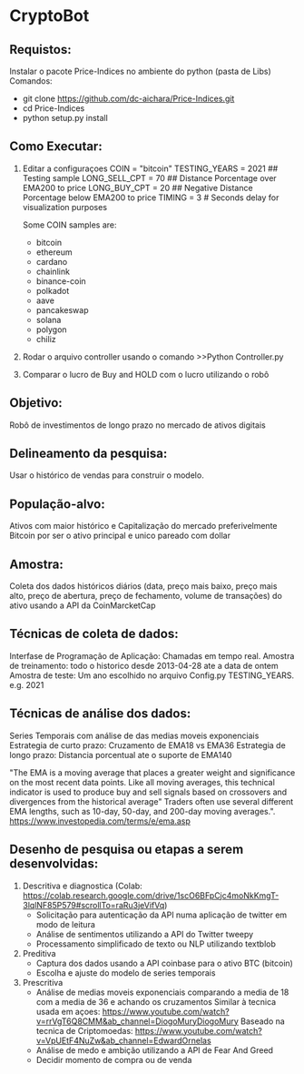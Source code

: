 # CryptoBot

## Requistos:
Instalar o pacote Price-Indices no ambiente do python (pasta de Libs)
Comandos:
- git clone https://github.com/dc-aichara/Price-Indices.git
- cd Price-Indices
- python setup.py install

## Como Executar:
1. Editar a configuraçoes
        COIN = "bitcoin"
        TESTING_YEARS = 2021  ## Testing sample
        LONG_SELL_CPT = 70   ## Distance Porcentage over EMA200 to price
        LONG_BUY_CPT = 20    ## Negative Distance Porcentage below EMA200 to price
        TIMING = 3           # Seconds delay for visualization purposes
    
    Some COIN samples are:
	- bitcoin
    - ethereum
    - cardano
    - chainlink
    - binance-coin
    - polkadot
    - aave
    - pancakeswap
    - solana
    - polygon
    - chiliz
2. Rodar o arquivo controller usando o comando >>Python Controller.py
3. Comparar o lucro de Buy and HOLD com o lucro utilizando o robô

## Objetivo: 
Robô de investimentos de longo prazo no mercado de ativos digitais

## Delineamento da pesquisa:
Usar o histórico de vendas para construir o modelo.

## População-alvo: 
Ativos com maior histórico e Capitalização do mercado preferivelmente Bitcoin por ser o ativo principal e unico pareado com dollar

## Amostra: 
Coleta dos dados históricos diários (data, preço mais baixo, preço mais alto, preço de abertura, preço de fechamento, volume de transações) do ativo usando a API da CoinMarcketCap

## Técnicas de coleta de dados: 
Interfase de Programação de Aplicação: Chamadas em tempo real.
Amostra de treinamento: todo o historico desde 2013-04-28 ate a data de ontem
Amostra de teste: Um ano escolhido no arquivo Config.py TESTING_YEARS. e.g. 2021

## Técnicas de análise dos dados: 
Series Temporais com análise de das medias moveis exponenciais
Estrategia de curto prazo: Cruzamento de EMA18 vs EMA36
Estrategia de longo prazo: Distancia porcentual ate o suporte de EMA140

"The EMA is a moving average that places a greater weight and significance on the most recent data points.
Like all moving averages, this technical indicator is used to produce buy and sell signals based on crossovers and divergences from the historical average"
Traders often use several different EMA lengths, such as 10-day, 50-day, and 200-day moving averages.". https://www.investopedia.com/terms/e/ema.asp

## Desenho de pesquisa ou etapas a serem desenvolvidas:
1.	Descritiva e diagnostica (Colab: https://colab.research.google.com/drive/1scO6BFpCjc4moNkKmgT-3lqlNF85P579#scrollTo=raRu3jeVifVq)
	- Solicitação para autenticação da API numa aplicação de twitter em modo de leitura
	- Análise de sentimentos utilizando a API do Twitter tweepy 
	- Processamento simplificado de texto ou NLP utilizando textblob
2.	Preditiva
	- Captura dos dados usando a API coinbase para o ativo BTC (bitcoin)
	- Escolha e ajuste do modelo de series temporais
3.	Prescritiva
	- Análise de medias moveis exponenciais comparando a media de 18 com a media de 36 e achando os cruzamentos
    Similar à tecnica usada em açoes: https://www.youtube.com/watch?v=rrVgT6Q8CMM&ab_channel=DiogoMuryDiogoMury 
    Baseado na tecnica de Criptomoedas: https://www.youtube.com/watch?v=VpUEtF4NuZw&ab_channel=EdwardOrnelas
	- Análise de medo e ambição utilizando a API de Fear And Greed
	- Decidir momento de compra ou de venda
